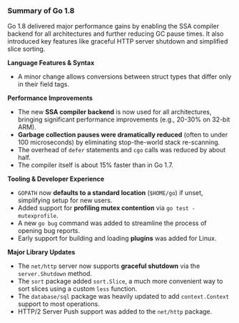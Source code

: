 ### Summary of Go 1.8

Go 1.8 delivered major performance gains by enabling the SSA compiler backend for all architectures and further reducing GC pause times. It also introduced key features like graceful HTTP server shutdown and simplified slice sorting.

**Language Features & Syntax**
*   A minor change allows conversions between struct types that differ only in their field tags.

**Performance Improvements**
*   The new **SSA compiler backend** is now used for all architectures, bringing significant performance improvements (e.g., 20-30% on 32-bit ARM).
*   **Garbage collection pauses were dramatically reduced** (often to under 100 microseconds) by eliminating stop-the-world stack re-scanning.
*   The overhead of `defer` statements and `cgo` calls was reduced by about half.
*   The compiler itself is about 15% faster than in Go 1.7.

**Tooling & Developer Experience**
*   `GOPATH` now **defaults to a standard location** (`$HOME/go`) if unset, simplifying setup for new users.
*   Added support for **profiling mutex contention** via `go test -mutexprofile`.
*   A new `go bug` command was added to streamline the process of opening bug reports.
*   Early support for building and loading **plugins** was added for Linux.

**Major Library Updates**
*   The `net/http` server now supports **graceful shutdown** via the `server.Shutdown` method.
*   The `sort` package added `sort.Slice`, a much more convenient way to sort slices using a custom `less` function.
*   The `database/sql` package was heavily updated to add `context.Context` support to most operations.
*   HTTP/2 Server Push support was added to the `net/http` package.